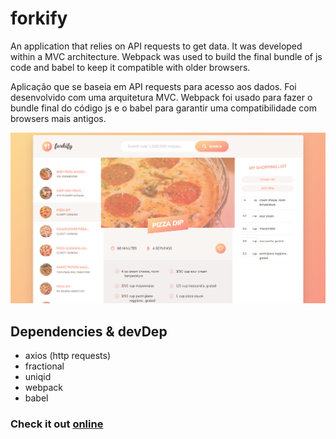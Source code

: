 # forkify

An application that relies on API requests to get data. It was developed within a MVC architecture. Webpack was used to build the final bundle of js code and babel to keep it compatible with older browsers.

Aplicação que se baseia em API requests para acesso aos dados. Foi desenvolvido com uma arquitetura MVC. Webpack foi usado para fazer o bundle final do código js e o babel para garantir uma compatibilidade com browsers mais antigos.

![alt text](previous.png)

## Dependencies & devDep
- axios (http requests)
- fractional
- uniqid
- webpack
- babel

### Check it out [online](https://fmontr.github.io/forkify/:docs/)


